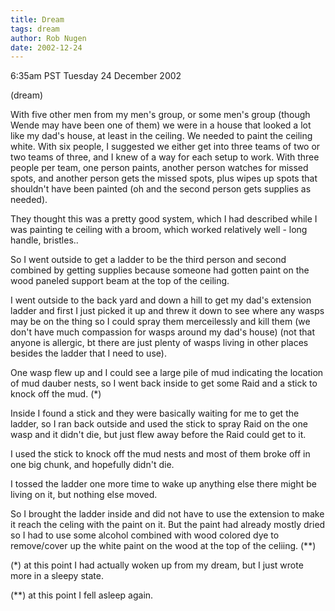 ```yaml
---
title: Dream
tags: dream
author: Rob Nugen
date: 2002-12-24
---
```


<p class=date>6:35am PST Tuesday 24 December 2002</p>

<p class=note>(dream)</p>

<p class=dream>With five other men from my men's group, or some men's
group (though Wende may have been one of them) we were in a house that
looked a lot like my dad's house, at least in the ceiling.  We needed
to paint the ceiling white.  With six people, I suggested we either
get into three teams of two or two teams of three, and I knew of a way
for each setup to work.  With three people per team, one person
paints, another person watches for missed spots, and another person
gets the missed spots, plus wipes up spots that shouldn't have been
painted (oh and the second person gets supplies as needed).</p>

<p class=dream>They thought this was a pretty good system, which I had
described while I was painting te ceiling with a broom, which worked
relatively well - long handle, bristles..</p>

<p class=dream>So I went outside to get a ladder to be the third person
and second combined by getting supplies because someone had gotten
paint on the wood paneled support beam at the top of the ceiling.</p>

<p class=dream>I went outside to the back yard and down a hill to get
my dad's extension ladder and first I just picked it up and threw it
down to see where any wasps may be on the thing so I could spray them
merceilessly and kill them (we don't have much compassion for wasps
around my dad's house) (not that anyone is allergic, bt there are just
plenty of wasps living in other places besides the ladder that I need
to use).</p>

<p class=dream>One wasp flew up and I could see a large pile of mud
indicating the location of mud dauber nests, so I went back inside to
get some Raid and a stick to knock off the mud.  (*)</p>

<p class=dream>Inside I found a stick and they were basically waiting
for me to get the ladder, so I ran back outside and used the stick to
spray Raid on the one wasp and it didn't die, but just flew away
before the Raid could get to it.</p>

<p class=dream>I used the stick to knock off the mud nests and most of
them broke off in one big chunk, and hopefully didn't die.</p>

<p class=dream>I tossed the ladder one more time to wake up anything
else there might be living on it, but nothing else moved.</p>

<p class=dream>So I brought the ladder inside and did not have to use
the extension to make it reach the celing with the paint on it.  But
the paint had already mostly dried so I had to use some alcohol
combined with wood colored dye to remove/cover up the white paint on
the wood at the top of the celiing.  (**)</p>

<p>(*) at this point I had actually woken up from my dream, but I just
wrote more in a sleepy state.</p>

<p>(**) at this point I fell asleep again.</p>

